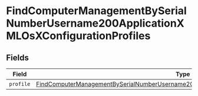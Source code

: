 # FindComputerManagementBySerialNumberUsername200ApplicationXMLOsXConfigurationProfiles


## Fields

| Field                                                                                                                                                                                                                   | Type                                                                                                                                                                                                                    | Required                                                                                                                                                                                                                | Description                                                                                                                                                                                                             |
| ----------------------------------------------------------------------------------------------------------------------------------------------------------------------------------------------------------------------- | ----------------------------------------------------------------------------------------------------------------------------------------------------------------------------------------------------------------------- | ----------------------------------------------------------------------------------------------------------------------------------------------------------------------------------------------------------------------- | ----------------------------------------------------------------------------------------------------------------------------------------------------------------------------------------------------------------------- |
| `profile`                                                                                                                                                                                                               | [FindComputerManagementBySerialNumberUsername200ApplicationXMLOsXConfigurationProfilesProfile](../../models/operations/findcomputermanagementbyserialnumberusername200applicationxmlosxconfigurationprofilesprofile.md) | :heavy_minus_sign:                                                                                                                                                                                                      | N/A                                                                                                                                                                                                                     |